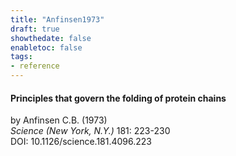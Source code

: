 ```yaml
---
title: "Anfinsen1973"
draft: true
showthedate: false
enabletoc: false
tags:
- reference
---
```


#### **Principles that govern the folding of protein chains**     
by Anfinsen C.B. (1973)         
*Science (New York, N.Y.)* 181: 223-230       
DOI: 10.1126/science.181.4096.223     


